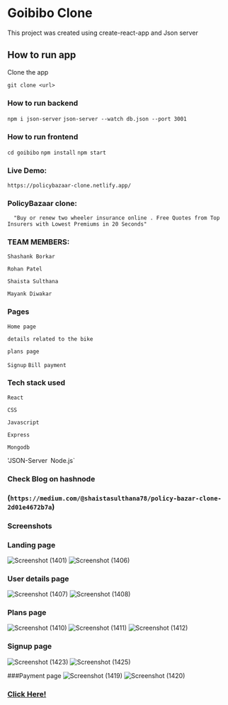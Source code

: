 # Goibibo Clone

This project was created using create-react-app and Json server

## How to run app

Clone the app

`git clone <url>`


  
  

### How to run backend

`npm i json-server`
 `json-server --watch db.json --port 3001`
 
 ### How to run frontend

`cd goibibo`
`npm install`
`npm start`


### Live Demo:
`https://policybazaar-clone.netlify.app/`

### PolicyBazaar clone:

`   "Buy or renew two wheeler insurance online . Free Quotes from Top Insurers with Lowest Premiums in 20 Seconds"
`


### TEAM MEMBERS:

`Shashank Borkar`

`Rohan Patel`

`Shaista Sulthana`

`Mayank Diwakar`


### Pages

 `Home page `

 `details related to the bike `

`plans page`

`Signup`
`Bill payment`

### Tech stack used

`React`

`CSS`

`Javascript`

`Express`

`Mongodb`

'JSON-Server`
`Node.js`

### Check Blog on hashnode

### (`https://medium.com/@shaistasulthana78/policy-bazar-clone-2d01e4672b7a`)

### Screenshots

### Landing page
![Screenshot (1401)](https://user-images.githubusercontent.com/83760178/146816805-8193e808-6abb-4e70-98d1-813d5401663c.png)
![Screenshot (1406)](https://user-images.githubusercontent.com/83760178/146816858-0914e3ab-02c8-4a19-bed7-c65061201abb.png)



### User details page
![Screenshot (1407)](https://user-images.githubusercontent.com/83760178/146816901-6834b4b9-ca29-46f1-b013-8d83ae287274.png)
![Screenshot (1408)](https://user-images.githubusercontent.com/83760178/146816916-f777c640-745f-4f61-9ef3-ae7c8e0b1121.png)



### Plans page
![Screenshot (1410)](https://user-images.githubusercontent.com/83760178/146816935-4d987522-fdbf-4292-b9c6-13a5a3862c97.png)
![Screenshot (1411)](https://user-images.githubusercontent.com/83760178/146816961-ea4ff4e0-596d-4ada-af63-2794ebe1bea9.png)
![Screenshot (1412)](https://user-images.githubusercontent.com/83760178/146816973-b88fcfe0-2d42-4206-a5b5-c7164f2ec2ed.png)


### Signup page
![Screenshot (1423)](https://user-images.githubusercontent.com/83760178/146816987-a51cd3c5-16e1-48be-8423-2464d1ecd8b7.png)
![Screenshot (1425)](https://user-images.githubusercontent.com/83760178/146817009-6cb81606-7eb1-4152-a4b9-4f933052a468.png)

###Payment page
![Screenshot (1419)](https://user-images.githubusercontent.com/83760178/146817063-cc16f4ec-f6ab-4b0f-9855-eb07181cbbd8.png)
![Screenshot (1420)](https://user-images.githubusercontent.com/83760178/146817072-cc08b5e6-060e-4168-8ecf-8f58214d30b2.png)

### [Click Here!](https://policybazaar-clone.netlify.app/)
